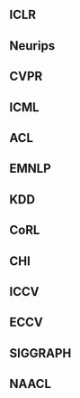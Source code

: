 ## ICLR

## Neurips

## CVPR

## ICML

## ACL

## EMNLP

## KDD

## CoRL


## CHI

## ICCV

## ECCV

## SIGGRAPH

## NAACL
